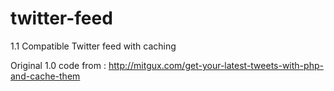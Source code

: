 twitter-feed
============

1.1 Compatible Twitter feed with caching

Original 1.0 code from : http://mitgux.com/get-your-latest-tweets-with-php-and-cache-them 
